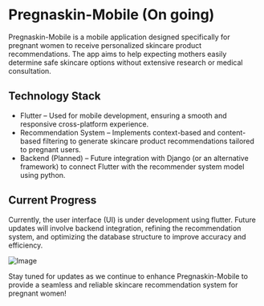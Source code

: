 # Pregnaskin-Mobile (On going)
Pregnaskin-Mobile is a mobile application designed specifically for pregnant women to receive personalized skincare product recommendations. The app aims to help expecting mothers easily determine safe skincare options without extensive research or medical consultation.

## Technology Stack
* Flutter – Used for mobile development, ensuring a smooth and responsive cross-platform experience.
* Recommendation System – Implements context-based and content-based filtering to generate skincare product recommendations tailored to pregnant users.
* Backend (Planned) – Future integration with Django (or an alternative framework) to connect Flutter with the recommender system model using python.

## Current Progress
Currently, the user interface (UI) is under development using flutter. Future updates will involve backend integration, refining the recommendation system, and optimizing the database structure to improve accuracy and efficiency.

![Image](https://github.com/user-attachments/assets/ed3c3cf1-eb4f-4450-bd30-88f1d50ce160)

Stay tuned for updates as we continue to enhance Pregnaskin-Mobile to provide a seamless and reliable skincare recommendation system for pregnant women!

